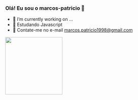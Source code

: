 ### Olá! Eu sou o marcos-patricio 👋

- 🔭 I’m currently working on ...
- 🌱 Estudando Javascript
- 👯 Contate-me no e-mail marcos.patricio1998@gmail.com

<div>
<a href="https://beacons.ai/marcos-patirico">
<img height="180em" src="https://github-readme-stats.vercel.app/api?username=marcos-patricio&show_icons-true&theme-dark&include_all_commits-true&count_provate-true" />
</div>
